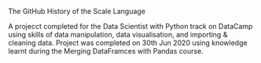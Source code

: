 The GitHub History of the Scale Language

A projecct completed for the Data Scientist with Python track on DataCamp using skills of data manipulation, data visualisation, and importing & cleaning data. 
Project was completed on 30th Jun 2020 using knowledge learnt during the Merging DataFramces with Pandas course.
